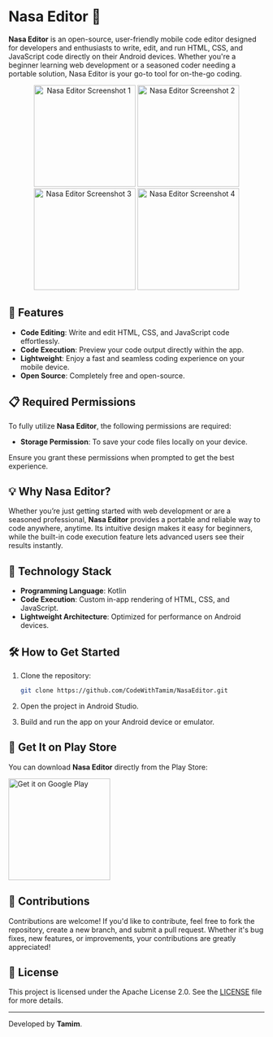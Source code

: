 
# Nasa Editor 🚀

**Nasa Editor** is an open-source, user-friendly mobile code editor designed for developers and enthusiasts to write, edit, and run HTML, CSS, and JavaScript code directly on their Android devices. Whether you're a beginner learning web development or a seasoned coder needing a portable solution, Nasa Editor is your go-to tool for on-the-go coding.

<p align="center">
  <img src="https://play-lh.googleusercontent.com/BuSQx0eL6cVFI4pXJXwsEgT13AeDIQbtgb0ZA6fjDykDn5qw69Dcq_prS6ZVRVQlcdM=w5120-h2880" alt="Nasa Editor Screenshot 1" width="200"/>
  <img src="https://play-lh.googleusercontent.com/ZdcFBgQX6h9j9xttJDzG-_LH3x6ZgsDKkXR5plDufmBEycTspLc_FckAd2Cwy3JEiq8=w5120-h2880" alt="Nasa Editor Screenshot 2" width="200"/>
  <img src="https://play-lh.googleusercontent.com/4EB_lR1-BjN5O0dZUC_aBLqhgUz7W0F_oRbtk6tFGlx3HnlRoCk3D5GF8Cr2bfGRvoo=w5120-h2880" alt="Nasa Editor Screenshot 3" width="200"/>
  <img src="https://play-lh.googleusercontent.com/l1MfPmTlRfcrC8pC8Oe9Hp4I2BqRvMkaEgscRKAmFD5d3YDoLkqsh5fKK6hATfKGkw=w5120-h2880" alt="Nasa Editor Screenshot 4" width="200"/>
</p>

## 🌟 Features

- **Code Editing**: Write and edit HTML, CSS, and JavaScript code effortlessly.
- **Code Execution**: Preview your code output directly within the app.
- **Lightweight**: Enjoy a fast and seamless coding experience on your mobile device.
- **Open Source**: Completely free and open-source.

## 📋 Required Permissions

To fully utilize **Nasa Editor**, the following permissions are required:

- **Storage Permission**: To save your code files locally on your device.

Ensure you grant these permissions when prompted to get the best experience.

## 💡 Why Nasa Editor?

Whether you’re just getting started with web development or are a seasoned professional, **Nasa Editor** provides a portable and reliable way to code anywhere, anytime. Its intuitive design makes it easy for beginners, while the built-in code execution feature lets advanced users see their results instantly.

## 🚀 Technology Stack

- **Programming Language**: Kotlin
- **Code Execution**: Custom in-app rendering of HTML, CSS, and JavaScript.
- **Lightweight Architecture**: Optimized for performance on Android devices.

## 🛠️ How to Get Started

1. Clone the repository:
   ```bash
   git clone https://github.com/CodeWithTamim/NasaEditor.git
   ```

2. Open the project in Android Studio.

3. Build and run the app on your Android device or emulator.

## 📱 Get It on Play Store

You can download **Nasa Editor** directly from the Play Store:

<p align="left">
  <a href="https://play.google.com/store/apps/details?id=com.nasahacker.nasaeditor&hl=en" target="_blank">
    <img alt="Get it on Google Play" src="https://upload.wikimedia.org/wikipedia/commons/7/78/Google_Play_Store_badge_EN.svg" width="200"/>
  </a>
</p>

## 🤝 Contributions

Contributions are welcome! If you'd like to contribute, feel free to fork the repository, create a new branch, and submit a pull request. Whether it's bug fixes, new features, or improvements, your contributions are greatly appreciated!

## 📝 License

This project is licensed under the Apache License 2.0. See the [LICENSE](LICENSE) file for more details.

---

Developed by **Tamim**.
